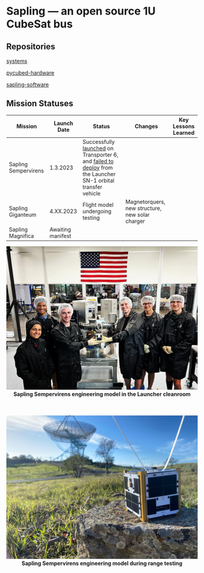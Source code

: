 # Sapling — an open source 1U CubeSat bus

## Repositories

[systems](https://github.com/stanford-ssi/sapling-systems)

[pycubed-hardware](https://github.com/stanford-ssi/pycubed-hardware)

[sapling-software](https://github.com/stanford-ssi/sapling-software)

## Mission Statuses

| Mission | Launch Date | Status | Changes | Key Lessons Learned |
| - | - | - | - | - |
| Sapling Sempervirens | 1.3.2023 | Successfully [launched](https://web.archive.org/web/20230217072805/https://news.satnews.com/2023/01/03/stanfords-sapling-sempervirens-smallsat-to-launch-on-the-spacex-transporter-6-mission/) on Transporter 6, and [failed to deploy](https://web.archive.org/web/20230217020855/https://www.launcherspace.com/updates/orbiter-sn1-mission-update) from the Launcher SN-1 orbital transfer vehicle| |
| Sapling Giganteum | 4.XX.2023 | Flight model undergoing testing | Magnetorquers, new structure, new solar charger | |
| Sapling Magnifica | Awaiting manifest | | | |

<p align="center">
  <img src="assets/sapling_sempervirens_cleanroom.jpeg" width="900"><br>
  <b> Sapling Sempervirens engineering model in the Launcher cleanroom </b><br>
  <br><br>
</p>

<p align="center">
  <img src="assets/sapling_sempervirens_range_test.jpeg" width="900"><br>
  <b> Sapling Sempervirens engineering model during range testing </b><br>
  <br><br>
</p>
